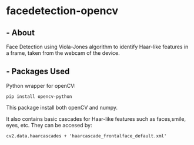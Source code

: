 # facedetection-opencv
## - About
Face Detection using Viola-Jones algorithm  to identify Haar-like features in a frame, taken from the webcam of the device.

## - Packages Used

Python wrapper for openCV:

    pip install opencv-python
This package install both openCV and numpy.

It also contains basic cascades for Haar-like features such as faces,smile, eyes, etc.
They can be accesed by:

    cv2.data.haarcascades + 'haarcascade_frontalface_default.xml'

